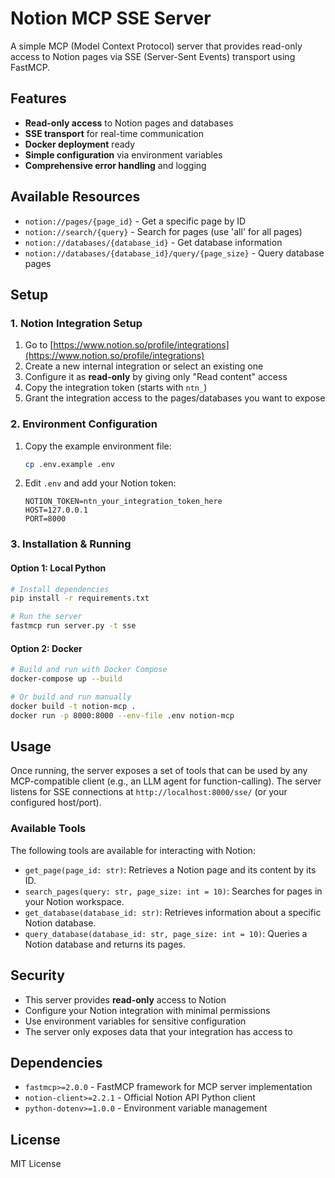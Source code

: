 # Notion MCP SSE Server

A simple MCP (Model Context Protocol) server that provides read-only access to Notion pages via SSE (Server-Sent Events) transport using FastMCP.

## Features

- **Read-only access** to Notion pages and databases
- **SSE transport** for real-time communication
- **Docker deployment** ready
- **Simple configuration** via environment variables
- **Comprehensive error handling** and logging

## Available Resources

- `notion://pages/{page_id}` - Get a specific page by ID
- `notion://search/{query}` - Search for pages (use 'all' for all pages)
- `notion://databases/{database_id}` - Get database information
- `notion://databases/{database_id}/query/{page_size}` - Query database pages

## Setup

### 1. Notion Integration Setup

1. Go to [https://www.notion.so/profile/integrations](https://www.notion.so/profile/integrations)
2. Create a new internal integration or select an existing one
3. Configure it as **read-only** by giving only "Read content" access
4. Copy the integration token (starts with `ntn_`)
5. Grant the integration access to the pages/databases you want to expose

### 2. Environment Configuration

1. Copy the example environment file:
   ```bash
   cp .env.example .env
   ```

2. Edit `.env` and add your Notion token:
   ```
   NOTION_TOKEN=ntn_your_integration_token_here
   HOST=127.0.0.1
   PORT=8000
   ```

### 3. Installation & Running

#### Option 1: Local Python

```bash
# Install dependencies
pip install -r requirements.txt

# Run the server
fastmcp run server.py -t sse
```

#### Option 2: Docker

```bash
# Build and run with Docker Compose
docker-compose up --build

# Or build and run manually
docker build -t notion-mcp .
docker run -p 8000:8000 --env-file .env notion-mcp
```

## Usage

Once running, the server exposes a set of tools that can be used by any MCP-compatible client (e.g., an LLM agent for function-calling). The server listens for SSE connections at `http://localhost:8000/sse/` (or your configured host/port).

### Available Tools

The following tools are available for interacting with Notion:

- `get_page(page_id: str)`: Retrieves a Notion page and its content by its ID.
- `search_pages(query: str, page_size: int = 10)`: Searches for pages in your Notion workspace.
- `get_database(database_id: str)`: Retrieves information about a specific Notion database.
- `query_database(database_id: str, page_size: int = 10)`: Queries a Notion database and returns its pages.

## Security

- This server provides **read-only** access to Notion
- Configure your Notion integration with minimal permissions
- Use environment variables for sensitive configuration
- The server only exposes data that your integration has access to

## Dependencies

- `fastmcp>=2.0.0` - FastMCP framework for MCP server implementation
- `notion-client>=2.2.1` - Official Notion API Python client
- `python-dotenv>=1.0.0` - Environment variable management

## License

MIT License
